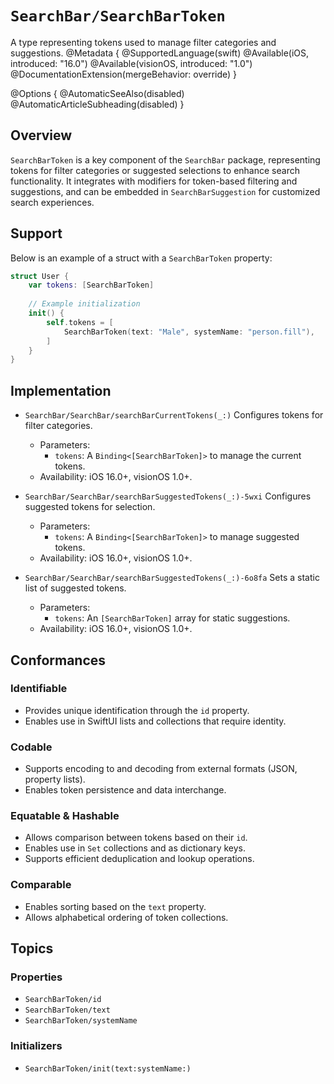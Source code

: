 # ``SearchBar/SearchBarToken``

A type representing tokens used to manage filter categories and suggestions.
@Metadata {
    @SupportedLanguage(swift)
    @Available(iOS, introduced: "16.0")
    @Available(visionOS, introduced: "1.0")
    @DocumentationExtension(mergeBehavior: override)
}

@Options {
    @AutomaticSeeAlso(disabled)
    @AutomaticArticleSubheading(disabled)
}

## Overview

`SearchBarToken` is a key component of the `SearchBar` package, representing tokens for filter categories or suggested selections to enhance search functionality. It integrates with modifiers for token-based filtering and suggestions, and can be embedded in `SearchBarSuggestion` for customized search experiences.

## Support

Below is an example of a struct with a `SearchBarToken` property:

```swift
struct User {
    var tokens: [SearchBarToken]
    
    // Example initialization
    init() {
        self.tokens = [
            SearchBarToken(text: "Male", systemName: "person.fill"),
        ]
    }
}
```

## Implementation

- ``SearchBar/SearchBar/searchBarCurrentTokens(_:)`` 
    Configures tokens for filter categories.  
    - Parameters:  
      - `tokens`: A `Binding<[SearchBarToken]>` to manage the current tokens.  
    - Availability: iOS 16.0+, visionOS 1.0+.

- ``SearchBar/SearchBar/searchBarSuggestedTokens(_:)-5wxi`` 
    Configures suggested tokens for selection.  
    - Parameters:  
      - `tokens`: A `Binding<[SearchBarToken]>` to manage suggested tokens.  
    - Availability: iOS 16.0+, visionOS 1.0+.

- ``SearchBar/SearchBar/searchBarSuggestedTokens(_:)-6o8fa``
    Sets a static list of suggested tokens.  
    - Parameters:  
      - `tokens`: An `[SearchBarToken]` array for static suggestions.  
    - Availability: iOS 16.0+, visionOS 1.0+.

## Conformances

### Identifiable
- Provides unique identification through the `id` property.
- Enables use in SwiftUI lists and collections that require identity.

### Codable
- Supports encoding to and decoding from external formats (JSON, property lists).
- Enables token persistence and data interchange.

### Equatable & Hashable
- Allows comparison between tokens based on their `id`.
- Enables use in `Set` collections and as dictionary keys.
- Supports efficient deduplication and lookup operations.

### Comparable
- Enables sorting based on the `text` property.
- Allows alphabetical ordering of token collections.

## Topics

### Properties

- ``SearchBarToken/id``
- ``SearchBarToken/text``
- ``SearchBarToken/systemName``

### Initializers

- ``SearchBarToken/init(text:systemName:)``
